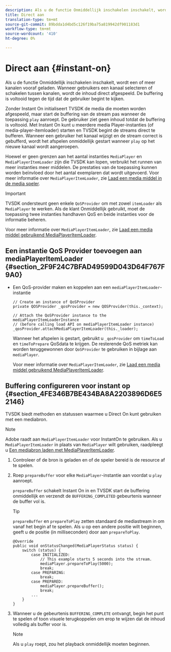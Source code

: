 ```yaml
---
description: Als u de functie Onmiddellijk inschakelen inschakelt, wordt een of meer kanalen vooraf geladen. Wanneer gebruikers een kanaal selecteren of schakelen tussen kanalen, wordt de inhoud direct afgespeeld. De buffering is voltooid tegen de tijd dat de gebruiker begint te kijken.
title: Direct aan
translation-type: tm+mt
source-git-commit: 89bdda1d4bd5c126f19ba75a819942df901183d1
workflow-type: tm+mt
source-wordcount: '410'
ht-degree: 0%

---
```



# Direct aan {#instant-on}

Als u de functie Onmiddellijk inschakelen inschakelt, wordt een of meer kanalen vooraf geladen. Wanneer gebruikers een kanaal selecteren of schakelen tussen kanalen, wordt de inhoud direct afgespeeld. De buffering is voltooid tegen de tijd dat de gebruiker begint te kijken.

Zonder Instant On initialiseert TVSDK de media die moeten worden afgespeeld, maar start de buffering van de stream pas wanneer de toepassing `play` aanroept. De gebruiker ziet geen inhoud totdat de buffering is voltooid. Met Instant On kunt u meerdere media Player-instanties (of media-player-itemloader) starten en TVSDK begint de streams direct te bufferen. Wanneer een gebruiker het kanaal wijzigt en de stream correct is gebufferd, wordt het afspelen onmiddellijk gestart wanneer `play` op het nieuwe kanaal wordt aangeroepen.

Hoewel er geen grenzen aan het aantal instanties `MediaPlayer` en `MediaPlayerItemLoader` zijn die TVSDK kan lopen, verbruikt het runnen van meer instanties meer middelen. De prestaties van de toepassing kunnen worden beïnvloed door het aantal exemplaren dat wordt uitgevoerd. Voor meer informatie over `MediaPlayerItemLoader`, zie [Laad een media middel in de media speler](../../../tvsdk-3x-android-prog/android-3x-content-playback-options-android2/mediaplayer-initialize-for-video/android-3x-media-resource-load.md).

>[!IMPORTANT]
>
>TVSDK ondersteunt geen enkele `QoSProvider` om met zowel `itemLoader` als `MediaPlayer` te werken. Als de klant Onmiddellijk gebruikt, moet de toepassing twee instanties handhaven QoS en beide instanties voor de informatie beheren.

Voor meer informatie over `MediaPlayerItemLoader`, zie [Laad een media middel gebruikend MediaPlayerItemLoader](../../../tvsdk-3x-android-prog/android-3x-content-playback-options-android2/mediaplayer-initialize-for-video/android-3x-media-resource-mediaplayeritemloader.md).

## Een instantie QoS Provider toevoegen aan mediaPlayerItemLoader {#section_2F9F24C7BFAD49599D043D64F767F9A0}

* Een QoS-provider maken en koppelen aan een `mediaPlayerItemLoader`-instantie

   ```
   // Create an instance of QoSProvider  
   private QOSProvider _qosProvider = new QOSProvider(this._context);  
   
   // Attach the QoSProvider instance to the mediaPlayerItemLoaderInstance  
   // (before calling load API on mediaPlayerItemLoader instance)  
   _qosProvider.attachMediaPlayerItemLoader(this._loader); 
   ```

   Wanneer het afspelen is gestart, gebruikt u `_qosProvider` om `timeToLoad` en `timeToPrepare` QoSdata te krijgen. De resterende QoS metriek kan worden teruggewonnen door `QoSProvider` te gebruiken in bijlage aan `mediaPlayer`.

   Voor meer informatie over `MediaPlayerItemLoader`, zie [Laad een media middel gebruikend MediaPlayerItemLoader](../../../tvsdk-3x-android-prog/android-3x-content-playback-options-android2/mediaplayer-initialize-for-video/android-3x-media-resource-mediaplayeritemloader.md).

## Buffering configureren voor instant op {#section_4FE346B7BE434BA8A2203896D6E52146}

TVSDK biedt methoden en statussen waarmee u Direct On kunt gebruiken met een mediabron.

>[!NOTE]
>
>Adobe raadt aan `MediaPlayerItemLoader` voor InstantOn te gebruiken. Als u `MediaPlayerItemLoader` in plaats van `MediaPlayer` wilt gebruiken, raadpleegt u [Een mediabron laden met MediaPlayerItemLoader](../../../tvsdk-3x-android-prog/android-3x-content-playback-options-android2/mediaplayer-initialize-for-video/android-3x-media-resource-mediaplayeritemloader.md).

1. Controleer of de bron is geladen en of de speler bereid is de resource af te spelen.
1. Roep `prepareBuffer` voor elke `MediaPlayer`-instantie aan voordat u `play` aanroept.

   `prepareBuffer` schakelt Instant On in en TVSDK start de buffering onmiddellijk en verzendt de  `BUFFERING_COMPLETED` gebeurtenis wanneer de buffer vol is.

   >[!TIP]
   >
   >`prepareBuffer` en `prepareToPlay` zetten standaard de mediastream in om vanaf het begin af te spelen. Als u op een andere positie wilt beginnen, geeft u de positie (in milliseconden) door aan `prepareToPlay`.

   ```
   @Override 
   public void onStatusChanged(MediaPlayerStatus status) { 
       switch (status) { 
           case INITIALIZED: 
               // This example starts 5 seconds into the stream. 
               mediaPlayer.prepareToPlay(5000); 
               break; 
           case PREPARING: 
               break; 
           case PREPARED: 
               mediaPlayer.prepareBuffer(); 
               break; 
           ... 
       } 
   }
   ```

1. Wanneer u de gebeurtenis `BUFFERING_COMPLETE` ontvangt, begin het punt te spelen of toon visuele terugkoppelen om erop te wijzen dat de inhoud volledig als buffer voor is.

   >[!NOTE]
   >
   >Als u `play` roept, zou het playback onmiddellijk moeten beginnen.